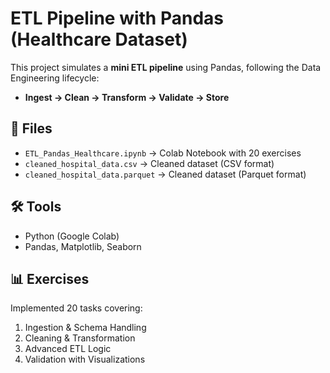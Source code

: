 # ETL Pipeline with Pandas (Healthcare Dataset)

This project simulates a **mini ETL pipeline** using Pandas, following the Data Engineering lifecycle:
- **Ingest → Clean → Transform → Validate → Store**

## 📂 Files
- `ETL_Pandas_Healthcare.ipynb` → Colab Notebook with 20 exercises
- `cleaned_hospital_data.csv` → Cleaned dataset (CSV format)
- `cleaned_hospital_data.parquet` → Cleaned dataset (Parquet format)

## 🛠 Tools
- Python (Google Colab)
- Pandas, Matplotlib, Seaborn

## 📊 Exercises
Implemented 20 tasks covering:
1. Ingestion & Schema Handling
2. Cleaning & Transformation
3. Advanced ETL Logic
4. Validation with Visualizations


